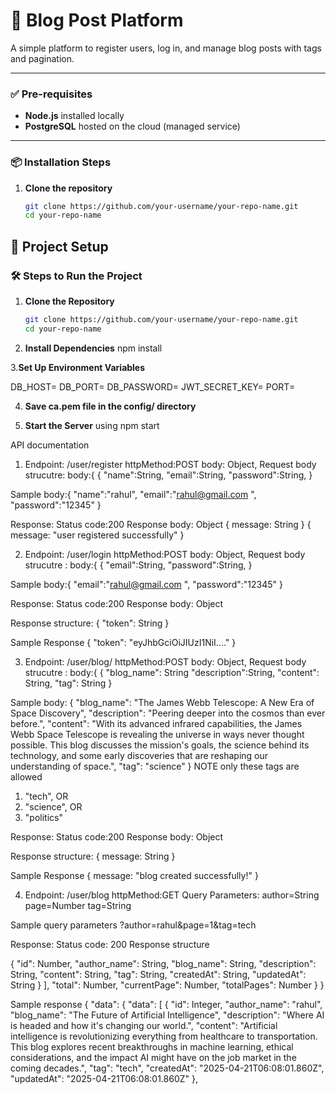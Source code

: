 # 📝 Blog Post Platform

A simple platform to register users, log in, and manage blog posts with tags and pagination.

---

### ✅ Pre-requisites

- **Node.js** installed locally  
- **PostgreSQL** hosted on the cloud (managed service)

---

### 📦 Installation Steps

1. **Clone the repository**  
   ```bash
   git clone https://github.com/your-username/your-repo-name.git
   cd your-repo-name

## 🚀 Project Setup

### 🛠️ Steps to Run the Project

1. **Clone the Repository**
   ```bash
   git clone https://github.com/your-username/your-repo-name.git
   cd your-repo-name
2. **Install Dependencies**
npm install

3.**Set Up Environment Variables**

DB_HOST=<your-database-host>
DB_PORT=<your-database-port>
DB_PASSWORD=<your-database-password>
JWT_SECRET_KEY=<your-jwt-secret-key>
PORT=<your-app-port>

4. **Save ca.pem file in the config/ directory**

5. **Start the Server** using
npm start

API documentation

1. Endpoint: /user/register
httpMethod:POST
body: Object,
Request body strucutre:
body:{
{
"name":String,
"email":String,
"password":String,
}

Sample body:{
"name":"rahul",
"email":"rahul@gmail.com ",
"password":"12345"
}

Response: 
Status code:200
Response body: Object
{ message: String }
{ message: "user registered successfully" }


2. Endpoint: /user/login
httpMethod:POST
body: Object,
Request body strucutre :
body:{
{
"email":String,
"password":String,
}

Sample body:{
"email":"rahul@gmail.com ",
"password":"12345"
}

Response:
Status code:200
Response body: Object

Response structure:
{
"token": String
}

Sample Response
{
"token": "eyJhbGciOiJIUzI1NiI...."
}


3. Endpoint: /user/blog/
httpMethod:POST
body: Object,
Request body strucutre :
body:{
{
"blog_name": String
"description":String,
"content": String,
"tag": String
}

Sample body:
{
"blog_name": "The James Webb Telescope: A New Era of Space Discovery",
"description": "Peering deeper into the cosmos than ever before.",
"content": "With its advanced infrared capabilities, the James Webb Space Telescope is revealing the universe in ways never thought possible. This blog discusses the mission's goals, the science behind its technology, and some early discoveries that are reshaping our understanding of space.",
"tag": "science"
}
NOTE only these tags are allowed 
1. "tech",
OR
2. "science",
OR
3. "politics"

Response:
Status code:200
Response body: Object

Response structure:
{ message: String }

Sample Response
{ message: "blog created successfully!" }


4. Endpoint: /user/blog
httpMethod:GET
Query Parameters:
author=String
page=Number
tag=String

Sample query parameters
?author=rahul&page=1&tag=tech

Response:
Status code: 200
Response structure

{
"id": Number,
"author_name": String,
"blog_name": String,
"description": String,
"content": String,
"tag": String,
"createdAt": String,
"updatedAt": String
}
],
"total": Number,
"currentPage": Number,
"totalPages": Number
}
}

Sample response
{
"data": {
"data": [
{
"id": Integer,
"author_name": "rahul",
"blog_name": "The Future of Artificial Intelligence",
"description": "Where AI is headed and how it's changing our world.",
"content": "Artificial intelligence is revolutionizing everything from healthcare to transportation. This blog explores recent breakthroughs in machine learning, ethical considerations, and the impact AI might have on the job market in the coming decades.",
"tag": "tech",
"createdAt": "2025-04-21T06:08:01.860Z",
"updatedAt": "2025-04-21T06:08:01.860Z"
},



   
